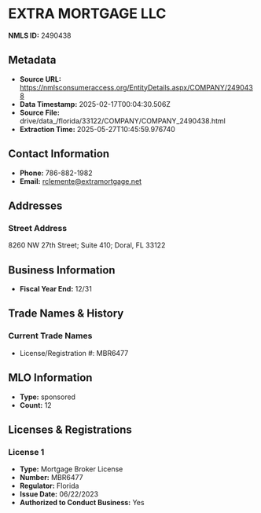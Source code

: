 # EXTRA MORTGAGE LLC

**NMLS ID:** 2490438

## Metadata
- **Source URL:** https://nmlsconsumeraccess.org/EntityDetails.aspx/COMPANY/2490438
- **Data Timestamp:** 2025-02-17T00:04:30.506Z
- **Source File:** drive/data_/florida/33122/COMPANY/COMPANY_2490438.html
- **Extraction Time:** 2025-05-27T10:45:59.976740

## Contact Information
- **Phone:** 786-882-1982
- **Email:** rclemente@extramortgage.net

## Addresses
### Street Address
8260 NW 27th Street; Suite 410; Doral, FL 33122

## Business Information
- **Fiscal Year End:** 12/31

## Trade Names & History
### Current Trade Names
- License/Registration #: MBR6477

## MLO Information
- **Type:** sponsored
- **Count:** 12

## Licenses & Registrations

### License 1
- **Type:** Mortgage Broker License
- **Number:** MBR6477
- **Regulator:** Florida
- **Issue Date:** 06/22/2023
- **Authorized to Conduct Business:** Yes
